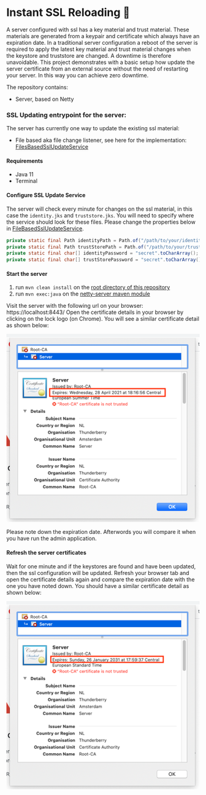 # Instant SSL Reloading 🔐
A server configured with ssl has a key material and trust material. These materials are generated from a keypair and certificate which always have an expiration date.
In a traditional server configuration a reboot of the server is required to apply the latest key material and trust material changes when the keystore and truststore are changed.
A downtime is therefore unavoidable. This project demonstrates with a basic setup how update the server certificate from an external source without the need of restarting your server. In this way you can achieve zero downtime.

The repository contains:
 - Server, based on Netty

### SSL Updating entrypoint for the server:
The server has currently one way to update the existing ssl material:
 - File based aka file change listener, see here for the implementation: [FilesBasedSslUpdateService](src/main/java/nl/altindag/server/service/FileBasedSslUpdateService.java)

#### Requirements
 - Java 11
 - Terminal

#### Configure SSL Update Service
The server will check every minute for changes on the ssl material, in this case the `identity.jks` and `truststore.jks`. You will need to specify where the service should look for these files. Please change the properties below in [FileBasedSslUpdateService](src/main/java/nl/altindag/server/service/FileBasedSslUpdateService.java).
```java
private static final Path identityPath = Path.of("/path/to/your/identity.jks");
private static final Path trustStorePath = Path.of("/path/to/your/truststore.jks");
private static final char[] identityPassword = "secret".toCharArray();
private static final char[] trustStorePassword = "secret".toCharArray();
```

#### Start the server
1. run `mvn clean install` on the [root directory of this repository](https://github.com/Hakky54/java-tutorials/)
2. run `mvn exec:java` on the [netty-server maven module](..)

Visit the server with the following url on your browser: https://localhost:8443/
Open the certificate details in your browser by clicking on the lock logo (on Chrome). You will see a similar certificate detail as shown below:

![alt text](https://github.com/Hakky54/java-tutorials/blob/main/instant-server-ssl-reloading-with-vertx/vertx-server/images/before-reloading.png?raw=true)

Please note down the expiration date. Afterwords you will compare it when you have run the admin application.

#### Refresh the server certificates
Wait for one minute and if the keystores are found and have been updated, then the ssl configuration will be updated.
Refresh your browser tab and open the certificate details again and compare the expiration date with the one you have noted down.
You should have a similar certificate detail as shown below:

![alt text](https://github.com/Hakky54/java-tutorials/blob/main/instant-server-ssl-reloading-with-vertx/vertx-server/images/after-reloading.png?raw=true)